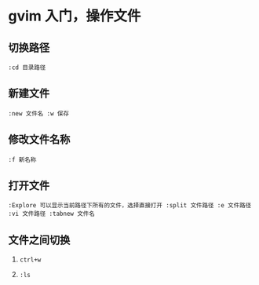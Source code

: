 # gvim 入门，操作文件

## 切换路径

`:cd 目录路径`

## 新建文件

`:new 文件名 :w 保存`

## 修改文件名称

`:f 新名称`

## 打开文件

`:Explore 可以显示当前路径下所有的文件，选择直接打开 :split 文件路径 :e 文件路径 :vi 文件路径 :tabnew 文件名`

## 文件之间切换

1. `ctrl+w`

2. `:ls`
